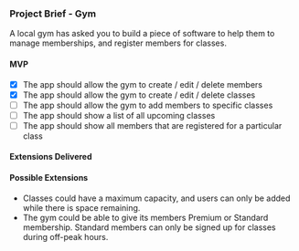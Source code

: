 ### Project Brief - Gym

A local gym has asked you to build a piece of software to help them to manage memberships, and register members for classes.

#### MVP

- [x] The app should allow the gym to create / edit / delete members
- [x] The app should allow the gym to create / edit / delete classes
- [ ] The app should allow the gym to add members to specific classes
- [ ] The app should show a list of all upcoming classes
- [ ] The app should show all members that are registered for a particular class

#### Extensions Delivered

#### Possible Extensions

- Classes could have a maximum capacity, and users can only be added while there is space remaining.
- The gym could be able to give its members Premium or Standard membership. Standard members can only be signed up for classes during off-peak hours.

